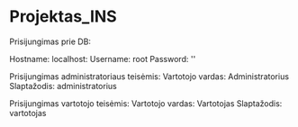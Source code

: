 # Projektas_INS

Prisijungimas prie DB: 

Hostname: localhost:
Username: root
Password: ''


Prisijungimas administratoriaus teisėmis: 
Vartotojo vardas: Administratorius
Slaptažodis: administratorius 

Prisijungimas vartotojo teisėmis: 
Vartotojo vardas: Vartotojas
Slaptažodis: vartotojas 